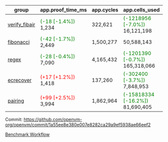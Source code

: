 | group | app.proof_time_ms | app.cycles | app.cells_used | leaf.proof_time_ms | leaf.cycles | leaf.cells_used |
| -- | -- | -- | -- | -- | -- | -- |
| [verify_fibair](https://github.com/openvm-org/openvm/blob/benchmark-results/benchmarks-pr/1733/verify_fibair-1a55ee8e380e007e8282ca29a9ef5938ae66eef2.md) |<span style='color: green'>(-18 [-1.4%])</span> 1,234 |  322,621 | <span style='color: green'>(-1218956 [-7.0%])</span> 16,121,198 |- | - | - |
| [fibonacci](https://github.com/openvm-org/openvm/blob/benchmark-results/benchmarks-pr/1733/fibonacci-1a55ee8e380e007e8282ca29a9ef5938ae66eef2.md) |<span style='color: green'>(-42 [-1.7%])</span> 2,449 |  1,500,277 |  50,588,143 |- | - | - |
| [regex](https://github.com/openvm-org/openvm/blob/benchmark-results/benchmarks-pr/1733/regex-1a55ee8e380e007e8282ca29a9ef5938ae66eef2.md) |<span style='color: green'>(-28 [-0.4%])</span> 7,090 |  4,165,432 | <span style='color: green'>(-1201390 [-0.7%])</span> 165,318,066 |- | - | - |
| [ecrecover](https://github.com/openvm-org/openvm/blob/benchmark-results/benchmarks-pr/1733/ecrecover-1a55ee8e380e007e8282ca29a9ef5938ae66eef2.md) |<span style='color: red'>(+17 [+1.2%])</span> 1,418 |  137,260 | <span style='color: green'>(-302400 [-3.7%])</span> 7,848,953 |- | - | - |
| [pairing](https://github.com/openvm-org/openvm/blob/benchmark-results/benchmarks-pr/1733/pairing-1a55ee8e380e007e8282ca29a9ef5938ae66eef2.md) |<span style='color: red'>(+99 [+2.5%])</span> 3,994 |  1,862,964 | <span style='color: green'>(-15818334 [-16.2%])</span> 81,690,405 |- | - | - |


Commit: https://github.com/openvm-org/openvm/commit/1a55ee8e380e007e8282ca29a9ef5938ae66eef2

[Benchmark Workflow](https://github.com/openvm-org/openvm/actions/runs/15910861264)
